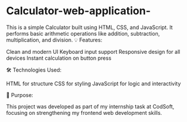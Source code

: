 # Calculator-web-application-
This is a simple Calculator built using HTML, CSS, and JavaScript. It performs basic arithmetic operations like addition, subtraction, multiplication, and division.
💡 Features:

Clean and modern UI
Keyboard input support
Responsive design for all devices
Instant calculation on button press


🛠️ Technologies Used:

HTML for structure
CSS for styling
JavaScript for logic and interactivity


📌 Purpose:

This project was developed as part of my internship task at CodSoft, focusing on strengthening my frontend web development skills.

